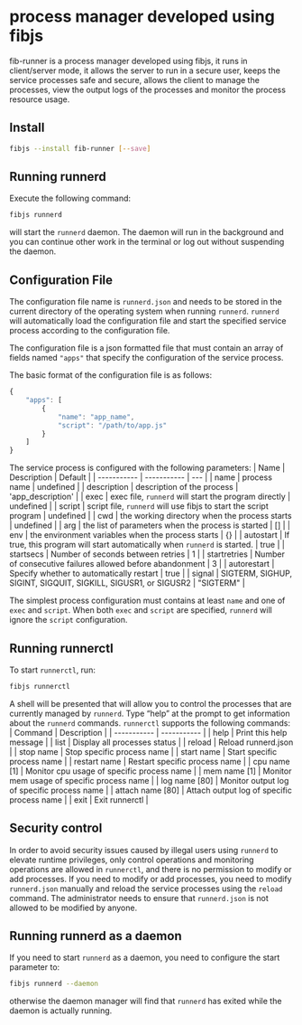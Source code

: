 # process manager developed using fibjs
fib-runner is a process manager developed using fibjs, it runs in client/server mode, it allows the server to run in a secure user, keeps the service processes safe and secure, allows the client to manage the processes, view the output logs of the processes and monitor the process resource usage.

## Install

```sh
fibjs --install fib-runner [--save]
```

## Running runnerd

Execute the following command:
```sh
fibjs runnerd
```
will start the `runnerd` daemon. The daemon will run in the background and you can continue other work in the terminal or log out without suspending the daemon.

## Configuration File

The configuration file name is `runnerd.json` and needs to be stored in the current directory of the operating system when running `runnerd`. `runnerd` will automatically load the configuration file and start the specified service process according to the configuration file.

The configuration file is a json formatted file that must contain an array of fields named `"apps"` that specify the configuration of the service process.

The basic format of the configuration file is as follows:
```JavaScript
{
    "apps": [
        {
            "name": "app_name",
            "script": "/path/to/app.js"
        }
    ]
}
```

The service process is configured with the following parameters:
| Name      | Description | Default |
| ----------- | ----------- | --- |
| name | process name | undefined |
| description | description of the process | 'app_description' |
| exec | exec file, `runnerd` will start the program directly | undefined |
| script | script file, `runnerd` will use fibjs to start the script program | undefined |
| cwd | the working directory when the process starts | undefined |
| arg | the list of parameters when the process is started | [] |
| env | the environment variables when the process starts | {} |
| autostart | If true, this program will start automatically when `runnerd` is started. | true |
| startsecs | Number of seconds between retries | 1 |
| startretries | Number of consecutive failures allowed before abandonment | 3 |
| autorestart | Specify whether to automatically restart | true |
| signal | SIGTERM, SIGHUP, SIGINT, SIGQUIT, SIGKILL, SIGUSR1, or SIGUSR2 | "SIGTERM" |

The simplest process configuration must contains at least `name` and one of `exec` and `script`. When both `exec` and `script` are specified, `runnerd` will ignore the `script` configuration.

## Running runnerctl

To start `runnerctl`, run:
```sh
fibjs runnerctl
```
A shell will be presented that will allow you to control the processes that are currently managed by `runnerd`. Type “help” at the prompt to get information about the `runnerd` commands. `runnerctl` supports the following commands:
| Command      | Description |
| ----------- | ----------- |
| help              | Print this help message |
| list              | Display all processes status |
| reload            | Reload runnerd.json |
| stop name         | Stop specific process name |
| start name        | Start specific process name |
| restart name      | Restart specific process name |
| cpu name [1]      | Monitor cpu usage of specific process name |
| mem name [1]      | Monitor mem usage of specific process name |
| log name [80]     | Monitor output log of specific process name |
| attach name [80]  | Attach output log of specific process name |
| exit              | Exit runnerctl |

## Security control

In order to avoid security issues caused by illegal users using `runnerd` to elevate runtime privileges, only control operations and monitoring operations are allowed in `runnerctl`, and there is no permission to modify or add processes. If you need to modify or add processes, you need to modify `runnerd.json` manually and reload the service processes using the `reload` command. The administrator needs to ensure that `runnerd.json` is not allowed to be modified by anyone.

## Running runnerd as a daemon

If you need to start `runnerd` as a daemon, you need to configure the start parameter to:
```sh
fibjs runnerd --daemon
```
otherwise the daemon manager will find that `runnerd` has exited while the daemon is actually running.